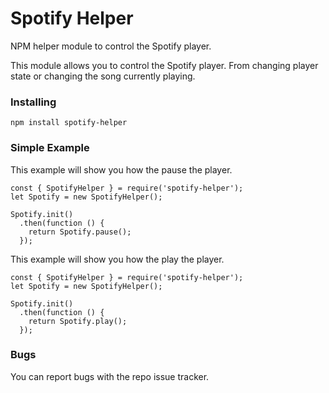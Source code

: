 # Spotify Helper
NPM helper module to control the Spotify player.

This module allows you to control the Spotify player. From changing player state or changing the song currently playing.

### Installing
```
npm install spotify-helper
```

### Simple Example

This example will show you how the pause the player.

```
const { SpotifyHelper } = require('spotify-helper');
let Spotify = new SpotifyHelper();

Spotify.init()
  .then(function () {
    return Spotify.pause();
  });
```

This example will show you how the play the player.

```
const { SpotifyHelper } = require('spotify-helper');
let Spotify = new SpotifyHelper();

Spotify.init()
  .then(function () {
    return Spotify.play();
  });
```

### Bugs
You can report bugs with the repo issue tracker.
